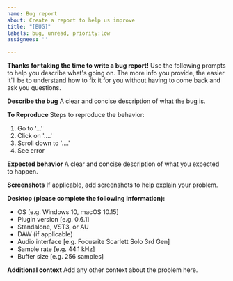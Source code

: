 ```yaml
---
name: Bug report
about: Create a report to help us improve
title: "[BUG]"
labels: bug, unread, priority:low
assignees: ''

---
```


**Thanks for taking the time to write a bug report!** Use the following prompts to help you describe what's going on.  The more info you provide, the easier it'll be to understand how to fix it for you without having to come back and ask you questions.

**Describe the bug**
A clear and concise description of what the bug is.

**To Reproduce**
Steps to reproduce the behavior:
1. Go to '...'
2. Click on '....'
3. Scroll down to '....'
4. See error

**Expected behavior**
A clear and concise description of what you expected to happen.

**Screenshots**
If applicable, add screenshots to help explain your problem.

**Desktop (please complete the following information):**
 - OS [e.g. Windows 10, macOS 10.15]
 - Plugin version [e.g. 0.6.1]
 - Standalone, VST3, or AU
 - DAW (if applicable)
 - Audio interface [e.g. Focusrite Scarlett Solo 3rd Gen]
 - Sample rate [e.g. 44.1 kHz]
 - Buffer size [e.g. 256 samples]

**Additional context**
Add any other context about the problem here.
